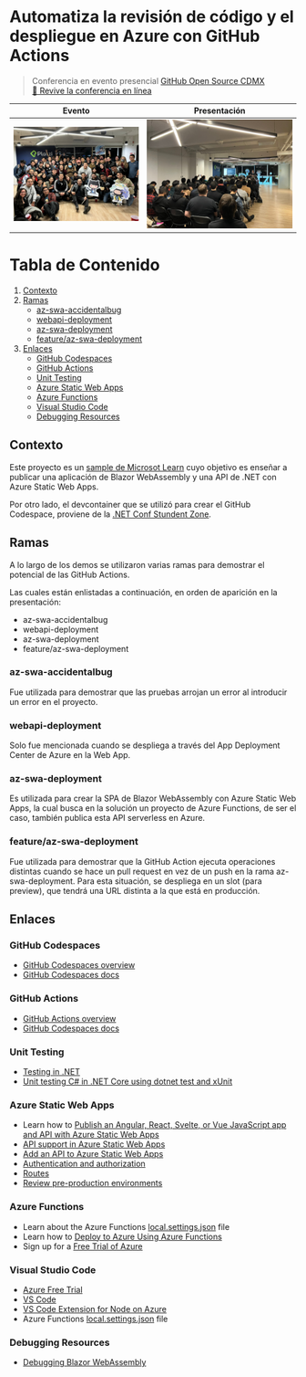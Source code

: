 # Automatiza la revisión de código y el despliegue en Azure con GitHub Actions

> Conferencia en evento presencial [GitHub Open Source CDMX](https://www.meetup.com/es/githublatam/events/289607041)  
> [🎥 Revive la conferencia en línea](https://www.twitch.tv/videos/1706631883?t=00h57m49s)


Evento             |  Presentación
:-------------------------:|:-------------------------:
![](static/img/foto-grupal.jpg)       |   ![](static/img/atras.jpg)


# Tabla de Contenido

1. [Contexto](#contexto)
2. [Ramas](#ramas)
    - [az-swa-accidentalbug](#az-swa-accidentalbug)
    - [webapi-deployment](#webapi-deployment)
    - [az-swa-deployment](#az-swa-deployment)
    - [feature/az-swa-deployment](#featureaz-swa-deployment)
3. [Enlaces](#enlaces)
    - [GitHub Codespaces](#github-codespaces)
    - [GitHub Actions](#github-actions)
    - [Unit Testing](#unit-testing)
    - [Azure Static Web Apps](#azure-static-web-apps)
    - [Azure Functions](#azure-functions)
    - [Visual Studio Code](#visual-studio-code)
    - [Debugging Resources](#debugging-resources)

## Contexto

Este proyecto es un [sample de Microsot Learn](https://github.com/MicrosoftDocs/mslearn-staticwebapp-dotnet) cuyo objetivo es enseñar a publicar una aplicación de Blazor WebAssembly y una API de .NET con Azure Static Web Apps.

Por otro lado, el devcontainer que se utilizó para crear el GitHub Codespace, proviene de la [.NET Conf Stundent Zone](https://github.com/microsoft/dotnetconf-studentzone).

## Ramas

A lo largo de los demos se utilizaron varias ramas para demostrar el potencial de las GitHub Actions.

Las cuales están enlistadas a continuación, en orden de aparición en la presentación:

- az-swa-accidentalbug
- webapi-deployment
- az-swa-deployment
- feature/az-swa-deployment

### az-swa-accidentalbug

Fue utilizada para demostrar que las pruebas arrojan un error al introducir un error en el proyecto.

### webapi-deployment

Solo fue mencionada cuando se despliega a través del App Deployment Center de Azure en la Web App.

### az-swa-deployment

Es utilizada para crear la SPA de Blazor WebAssembly con Azure Static Web Apps, la cual busca en la solución un proyecto de Azure Functions, de ser el caso, también publica esta API serverless en Azure.

### feature/az-swa-deployment

Fue utilizada para demostrar que la GitHub Action ejecuta operaciones distintas cuando se hace un pull request en vez de un push en la rama az-swa-deployment. Para esta situación, se despliega en un slot (para preview), que tendrá una URL distinta a la que está en producción.

## Enlaces

### GitHub Codespaces

- [GitHub Codespaces overview](https://github.com/features/codespaces)
- [GitHub Codespaces docs](https://docs.github.com/es/codespaces/overview)

### GitHub Actions

- [GitHub Actions overview](https://github.com/features/actions)
- [GitHub Codespaces docs](https://docs.github.com/es/actions)

### Unit Testing

- [Testing in .NET](https://learn.microsoft.com/en-us/dotnet/core/testing/?wt.mc_id=studentamb_118941)
- [Unit testing C# in .NET Core using dotnet test and xUnit](https://learn.microsoft.com/en-us/dotnet/core/testing/unit-testing-with-dotnet-test?wt.mc_id=studentamb_118941)

### Azure Static Web Apps

- Learn how to [Publish an Angular, React, Svelte, or Vue JavaScript app and API with Azure Static Web Apps](https://docs.microsoft.com/learn/modules/publish-app-service-static-web-app-api-dotnet?wt.mc_id=studentamb_118941)
- [API support in Azure Static Web Apps](https://docs.microsoft.com/azure/static-web-apps/apis?wt.mc_id=studentamb_118941)
- [Add an API to Azure Static Web Apps](https://docs.microsoft.com/azure/static-web-apps/add-api?wt.mc_id=studentamb_118941)
- [Authentication and authorization](https://docs.microsoft.com/azure/static-web-apps/authentication-authorization?wt.mc_id=studentamb_118941)
- [Routes](https://docs.microsoft.com/azure/static-web-apps/routes?wt.mc_id=studentamb_118941)
- [Review pre-production environments](https://docs.microsoft.com/azure/static-web-apps/review-publish-pull-requests?wt.mc_id=studentamb_118941)

### Azure Functions

- Learn about the Azure Functions [local.settings.json](https://docs.microsoft.com/azure/azure-functions/functions-run-local#local-settings-file?wt.mc_id=studentamb_118941) file
- Learn how to [Deploy to Azure Using Azure Functions](https://code.visualstudio.com/tutorials/functions-extension/getting-started?wt.mc_id=studentamb_118941)
- Sign up for a [Free Trial of Azure](https://azure.microsoft.com/free/?wt.mc_id=studentamb_118941)

### Visual Studio Code

- [Azure Free Trial](https://azure.microsoft.com/free/?wt.mc_id=studentamb_118941)
- [VS Code](https://code.visualstudio.com?wt.mc_id=studentamb_118941)
- [VS Code Extension for Node on Azure](https://marketplace.visualstudio.com/items?itemName=ms-vscode.vscode-node-azure-pack&WT.mc_id=mslearn_staticwebapp-github-aapowell)
- Azure Functions [local.settings.json](https://docs.microsoft.com/azure/azure-functions/functions-run-local#local-settings-file?WT.mc_id=mslearn_staticwebapp-github-aapowell) file

### Debugging Resources

- [Debugging Blazor WebAssembly](https://docs.microsoft.com/aspnet/core/blazor/debug?wt.mc_id=studentamb_118941)